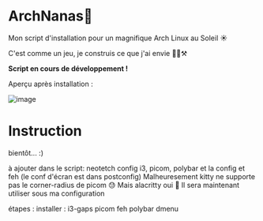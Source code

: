 # ArchNanas🐧
Mon script d'installation pour un magnifique Arch Linux au Soleil ☀️

C'est comme un jeu, je construis ce que j'ai envie 👨‍🏭⚒️

**Script en cours de développement !**

Aperçu après installation :

![image](https://github.com/benstitousofiane/ArchNanas/assets/129552238/0842f952-30ac-46fb-af67-a11fe181c7b1)

# Instruction
bientôt... :)

à ajouter dans le script:
neotetch
config i3, picom, polybar et la config et feh (le conf d'écran est dans postconfig)
Malheuresement kitty ne supporte pas le corner-radius de picom 😓 Mais alacritty oui 🤠 Il sera maintenant utiliser sous ma configuration

étapes :
installer : i3-gaps picom feh polybar dmenu
